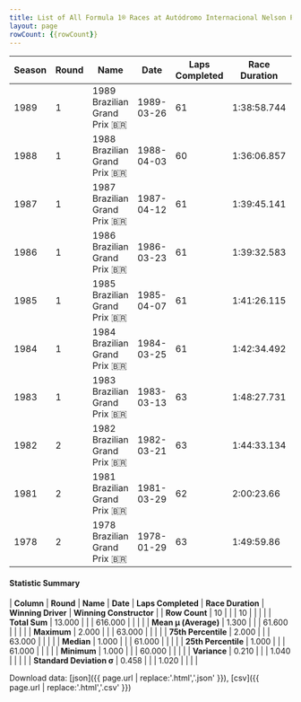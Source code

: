 ```yaml
---
title: List of All Formula 1® Races at Autódromo Internacional Nelson Piquet
layout: page
rowCount: {{rowCount}}
---
```


| Season | Round | Name | Date | Laps Completed | Race Duration | Winning Driver | Winning Constructor |
|--|--|--|--|--|--|--|--|
| 1989 | 1 | 1989 Brazilian Grand Prix 🇧🇷 | 1989-03-26 | 61 | 1:38:58.744 | Nigel Mansell 🇬🇧 | Ferrari 🇮🇹 |
| 1988 | 1 | 1988 Brazilian Grand Prix 🇧🇷 | 1988-04-03 | 60 | 1:36:06.857 | Alain Prost 🇫🇷 | McLaren 🇬🇧 |
| 1987 | 1 | 1987 Brazilian Grand Prix 🇧🇷 | 1987-04-12 | 61 | 1:39:45.141 | Alain Prost 🇫🇷 | McLaren 🇬🇧 |
| 1986 | 1 | 1986 Brazilian Grand Prix 🇧🇷 | 1986-03-23 | 61 | 1:39:32.583 | Nelson Piquet 🇧🇷 | Williams 🇬🇧 |
| 1985 | 1 | 1985 Brazilian Grand Prix 🇧🇷 | 1985-04-07 | 61 | 1:41:26.115 | Alain Prost 🇫🇷 | McLaren 🇬🇧 |
| 1984 | 1 | 1984 Brazilian Grand Prix 🇧🇷 | 1984-03-25 | 61 | 1:42:34.492 | Alain Prost 🇫🇷 | McLaren 🇬🇧 |
| 1983 | 1 | 1983 Brazilian Grand Prix 🇧🇷 | 1983-03-13 | 63 | 1:48:27.731 | Nelson Piquet 🇧🇷 | Brabham 🇬🇧 |
| 1982 | 2 | 1982 Brazilian Grand Prix 🇧🇷 | 1982-03-21 | 63 | 1:44:33.134 | Alain Prost 🇫🇷 | Renault 🇫🇷 |
| 1981 | 2 | 1981 Brazilian Grand Prix 🇧🇷 | 1981-03-29 | 62 | 2:00:23.66 | Carlos Reutemann 🇦🇷 | Williams 🇬🇧 |
| 1978 | 2 | 1978 Brazilian Grand Prix 🇧🇷 | 1978-01-29 | 63 | 1:49:59.86 | Carlos Reutemann 🇦🇷 | Ferrari 🇮🇹 |

#### Statistic Summary

| **Column** | **Round** | **Name** | **Date** | **Laps Completed** | **Race Duration** | **Winning Driver** | **Winning Constructor** |
| **Row Count** | 10 |  |  | 10 |  |  |  |
| **Total Sum** | 13.000 |  |  | 616.000 |  |  |  |
| **Mean μ (Average)** | 1.300 |  |  | 61.600 |  |  |  |
| **Maximum** | 2.000 |  |  | 63.000 |  |  |  |
| **75th Percentile** | 2.000 |  |  | 63.000 |  |  |  |
| **Median** | 1.000 |  |  | 61.000 |  |  |  |
| **25th Percentile** | 1.000 |  |  | 61.000 |  |  |  |
| **Minimum** | 1.000 |  |  | 60.000 |  |  |  |
| **Variance** | 0.210 |  |  | 1.040 |  |  |  |
| **Standard Deviation σ** | 0.458 |  |  | 1.020 |  |  |  |

Download data: [json]({{ page.url | replace:'.html','.json' }}), [csv]({{ page.url | replace:'.html','.csv' }})

